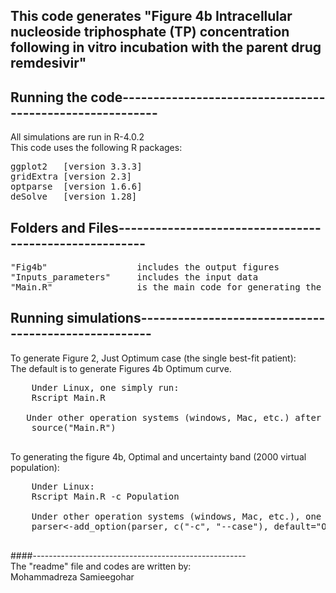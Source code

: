 ## This code generates "Figure 4b Intracellular nucleoside triphosphate (TP) concentration following in vitro incubation with the parent drug remdesivir" 

## Running the code---------------------------------------------------------
All simulations are run in R-4.0.2   
This code uses the following R packages:
<pre>
ggplot2   [version 3.3.3]  
gridExtra [version 2.3] 
optparse  [version 1.6.6] 
deSolve   [version 1.28]  
</pre>
## Folders and Files-------------------------------------------------------
<pre>
"Fig4b"                 includes the output figures  
"Inputs_parameters"     includes the input data  
"Main.R"                is the main code for generating the figure 4b  
</pre>
## Running simulations-----------------------------------------------------
To generate Figure 2, Just Optimum case (the single best-fit patient):    
  The default is to generate  Figures 4b Optimum curve. 
  <pre>
    Under Linux, one simply run:    
    Rscript Main.R
     
   Under other operation systems (windows, Mac, etc.) after launching a R console:    
    source("Main.R")
 </pre>  
To generating the figure 4b, Optimal and uncertainty band (2000 virtual population):
   <pre>
    Under Linux: 
    Rscript Main.R -c Population  

    Under other operation systems (windows, Mac, etc.), one needs to change the default value from "Optimum" to "Population" in line 12 of Main.R below, then     execute source("Main.R") in a console:    
    parser<-add_option(parser, c("-c", "--case"), default="Optimum",type="character", help="Population or Optimum")
  </pre>
 
####-----------------------------------------------------  
The "readme" file and codes are written by:   
Mohammadreza Samieegohar
